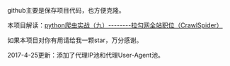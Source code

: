 
github主要是保存项目代码，也方便克隆。

本项目解读：[python爬虫实战（九）--------拉勾网全站职位（CrawlSpider）](http://www.cnblogs.com/jinxiao-pu/p/6757145.html)

如果本项目对你有用请给我一颗star，万分感谢。

2017-4-25更新：添加了代理IP池和代理User-Agent池。
